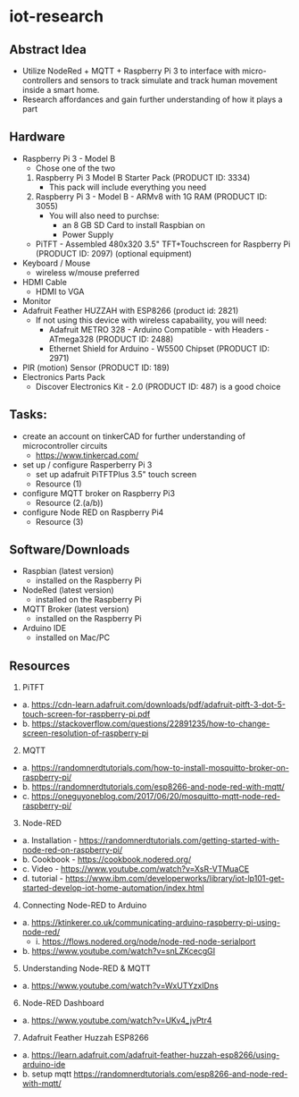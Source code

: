 # iot-research

## Abstract Idea

- Utilize NodeRed + MQTT + Raspberry Pi 3 to interface with micro-controllers and sensors
  to track simulate and track human movement inside a smart home.
- Research affordances and gain further understanding of how it plays a part

## Hardware

- Raspberry Pi 3 - Model B
  - Chose one of the two
  1. Raspberry Pi 3 Model B Starter Pack (PRODUCT ID: 3334)
     - This pack will include everything you need
  2. Raspberry Pi 3 - Model B - ARMv8 with 1G RAM (PRODUCT ID: 3055)
     - You will also need to purchse:
        - an 8 GB SD Card to install Raspbian on
        - Power Supply
  - PiTFT - Assembled 480x320 3.5" TFT+Touchscreen for Raspberry Pi (PRODUCT ID: 2097) (optional equipment)
- Keyboard / Mouse
  - wireless w/mouse preferred
- HDMI Cable
  - HDMI to VGA
- Monitor
- Adafruit Feather HUZZAH with ESP8266 (product id: 2821)
  - If not using this device with wireless capabaility, you will need:
    - Adafruit METRO 328 - Arduino Compatible - with Headers - ATmega328 (PRODUCT ID: 2488)
    - Ethernet Shield for Arduino - W5500 Chipset (PRODUCT ID: 2971)
- PIR (motion) Sensor (PRODUCT ID: 189)
- Electronics Parts Pack
  - Discover Electronics Kit - 2.0 (PRODUCT ID: 487) is a good choice

## Tasks:

- create an account on tinkerCAD for further understanding of microcontroller circuits
  - https://www.tinkercad.com/
- set up / configure Rasperberry Pi 3
  - set up adafruit PiTFTPlus 3.5" touch screen
  - Resource (1)
- configure MQTT broker on Raspberry Pi3
  - Resource (2.(a/b))
- configure Node RED on Raspberry Pi4
  - Resource (3)

## Software/Downloads

- Raspbian (latest version)
  - installed on the Raspberry Pi
- NodeRed (latest version)
  - installed on the Raspberry Pi
- MQTT Broker (latest version)
  - installed on the Raspberry Pi
- Arduino IDE
  - installed on Mac/PC

## Resources

1. PiTFT

- a. https://cdn-learn.adafruit.com/downloads/pdf/adafruit-pitft-3-dot-5-touch-screen-for-raspberry-pi.pdf
- b. https://stackoverflow.com/questions/22891235/how-to-change-screen-resolution-of-raspberry-pi

2. MQTT

- a. https://randomnerdtutorials.com/how-to-install-mosquitto-broker-on-raspberry-pi/
- b. https://randomnerdtutorials.com/esp8266-and-node-red-with-mqtt/
- c. https://oneguyoneblog.com/2017/06/20/mosquitto-mqtt-node-red-raspberry-pi/

3. Node-RED

- a. Installation - https://randomnerdtutorials.com/getting-started-with-node-red-on-raspberry-pi/
- b. Cookbook - https://cookbook.nodered.org/
- c. Video - https://www.youtube.com/watch?v=XsR-VTMuaCE
- d. tutorial - https://www.ibm.com/developerworks/library/iot-lp101-get-started-develop-iot-home-automation/index.html

4. Connecting Node-RED to Arduino

- a. https://ktinkerer.co.uk/communicating-arduino-raspberry-pi-using-node-red/
  - i. https://flows.nodered.org/node/node-red-node-serialport
- b. https://www.youtube.com/watch?v=snLZKcecgGI

5. Understanding Node-RED & MQTT

- a. https://www.youtube.com/watch?v=WxUTYzxIDns

6. Node-RED Dashboard
- a. https://www.youtube.com/watch?v=UKv4_jvPtr4

7. Adafruit Feather Huzzah ESP8266
- a. https://learn.adafruit.com/adafruit-feather-huzzah-esp8266/using-arduino-ide
- b. setup mqtt https://randomnerdtutorials.com/esp8266-and-node-red-with-mqtt/ 
